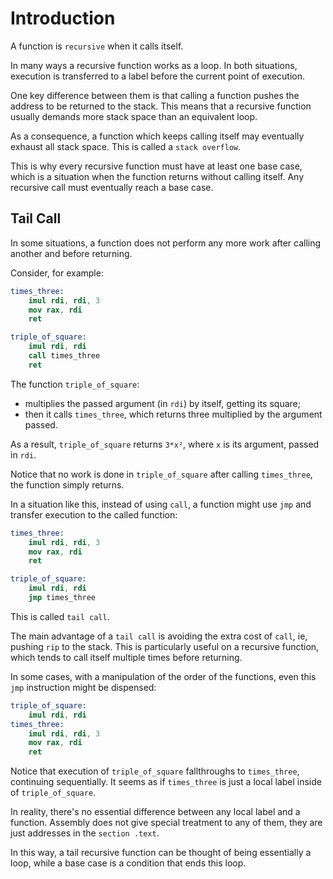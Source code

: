 # Introduction

A function is `recursive` when it calls itself.

In many ways a recursive function works as a loop.
In both situations, execution is transferred to a label before the current point of execution.

One key difference between them is that calling a function pushes the address to be returned to the stack.
This means that a recursive function usually demands more stack space than an equivalent loop.

As a consequence, a function which keeps calling itself may eventually exhaust all stack space.
This is called a `stack overflow`.

This is why every recursive function must have at least one base case, which is a situation when the function returns without calling itself.
Any recursive call must eventually reach a base case.

## Tail Call

In some situations, a function does not perform any more work after calling another and before returning.

Consider, for example:

```nasm
times_three:
    imul rdi, rdi, 3
    mov rax, rdi
    ret

triple_of_square:
    imul rdi, rdi
    call times_three
    ret
```

The function `triple_of_square`:

- multiplies the passed argument (in `rdi`) by itself, getting its square;
- then it calls `times_three`, which returns three multiplied by the argument passed.

As a result, `triple_of_square` returns `3*x²`, where `x` is its argument, passed in `rdi`.

Notice that no work is done in `triple_of_square` after calling `times_three`, the function simply returns.

In a situation like this, instead of using `call`, a function might use `jmp` and transfer execution to the called function:

```nasm
times_three:
    imul rdi, rdi, 3
    mov rax, rdi
    ret

triple_of_square:
    imul rdi, rdi
    jmp times_three
```

This is called `tail call`.

The main advantage of a `tail call` is avoiding the extra cost of `call`, ie, pushing `rip` to the stack.
This is particularly useful on a recursive function, which tends to call itself multiple times before returning.

In some cases, with a manipulation of the order of the functions, even this `jmp` instruction might be dispensed:

```nasm
triple_of_square:
    imul rdi, rdi
times_three:
    imul rdi, rdi, 3
    mov rax, rdi
    ret
```

Notice that execution of `triple_of_square` fallthroughs to `times_three`, continuing sequentially.
It seems as if `times_three` is just a local label inside of `triple_of_square`.

In reality, there's no essential difference between any local label and a function.
Assembly does not give special treatment to any of them, they are just addresses in the `section .text`.

In this way, a tail recursive function can be thought of being essentially a loop, while a base case is a condition that ends this loop.
